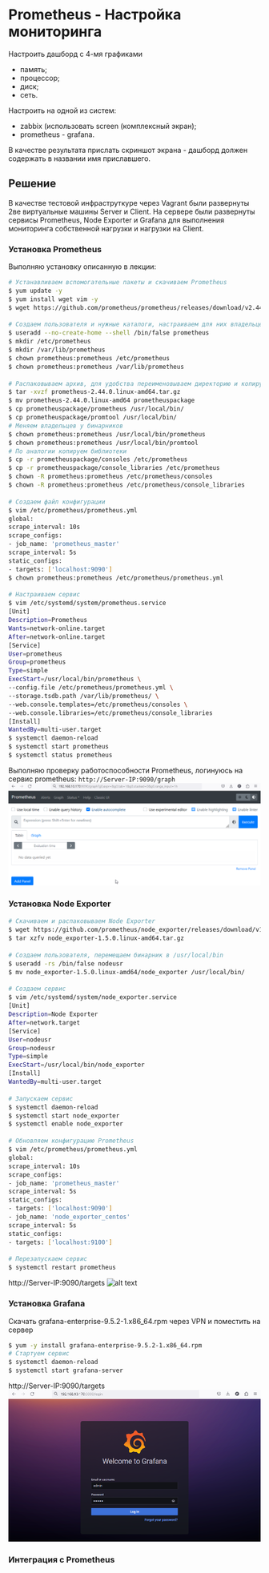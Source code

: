 # Prometheus - Настройка мониторинга

Настроить дашборд с 4-мя графиками
- память;
- процессор;
- диск;
- сеть.

Настроить на одной из систем:
- zabbix (использовать screen (комплексный экран);
- prometheus - grafana.

В качестве результата прислать скриншот экрана - дашборд должен содержать в названии имя приславшего. 

## Решение

В качестве тестовой инфраструткуре через Vagrant были развернуты 2ве виртуальные машины Server и Client. На сервере были развернуты сервисы Prometheus, Node Exporter и Grafana для выполнения мониторинга собственной нагрузки и нагрузки на Client.

### Установка Prometheus 
Выполняю установку описанную в лекции:

```sh
# Устанавливаем вспомогательные пакеты и скачиваем Prometheus
$ yum update -y
$ yum install wget vim -y
$ wget https://github.com/prometheus/prometheus/releases/download/v2.44.0/prometheus-2.44.0.linux-amd64.tar.gz

# Создаем пользователя и нужные каталоги, настраиваем для них владельцев
$ useradd --no-create-home --shell /bin/false prometheus
$ mkdir /etc/prometheus
$ mkdir /var/lib/prometheus
$ chown prometheus:prometheus /etc/prometheus
$ chown prometheus:prometheus /var/lib/prometheus

# Распаковываем архив, для удобства переименовываем директорию и копируем бинарники в /usr/local/bin
$ tar -xvzf prometheus-2.44.0.linux-amd64.tar.gz
$ mv prometheus-2.44.0.linux-amd64 prometheuspackage
$ cp prometheuspackage/prometheus /usr/local/bin/
$ cp prometheuspackage/promtool /usr/local/bin/
# Меняем владельцев у бинарников
$ chown prometheus:prometheus /usr/local/bin/prometheus
$ chown prometheus:prometheus /usr/local/bin/promtool
# По аналогии копируем библиотеки
$ cp -r prometheuspackage/consoles /etc/prometheus
$ cp -r prometheuspackage/console_libraries /etc/prometheus
$ chown -R prometheus:prometheus /etc/prometheus/consoles
$ chown -R prometheus:prometheus /etc/prometheus/console_libraries

# Создаем файл конфигурации
$ vim /etc/prometheus/prometheus.yml
global:
scrape_interval: 10s
scrape_configs:
- job_name: 'prometheus_master'
scrape_interval: 5s
static_configs:
- targets: ['localhost:9090']
$ chown prometheus:prometheus /etc/prometheus/prometheus.yml

# Настраиваем сервис
$ vim /etc/systemd/system/prometheus.service
[Unit]
Description=Prometheus
Wants=network-online.target
After=network-online.target
[Service]
User=prometheus
Group=prometheus
Type=simple
ExecStart=/usr/local/bin/prometheus \
--config.file /etc/prometheus/prometheus.yml \
--storage.tsdb.path /var/lib/prometheus/ \
--web.console.templates=/etc/prometheus/consoles \
--web.console.libraries=/etc/prometheus/console_libraries
[Install]
WantedBy=multi-user.target
$ systemctl daemon-reload
$ systemctl start prometheus
$ systemctl status prometheus
```

Выполняю проверку работоспособности Prometheus, логинуюсь на сервис prometheus: `http://Server-IP:9090/graph`
![alt text](/Lab15/01.png?raw=true "Screenshot1")

### Установка Node Exporter
```sh
# Скачиваем и распаковываем Node Exporter
$ wget https://github.com/prometheus/node_exporter/releases/download/v1.5.0/node_exporter-1.5.0.linux-amd64.tar.gz
$ tar xzfv node_exporter-1.5.0.linux-amd64.tar.gz

# Создаем пользователя, перемещаем бинарник в /usr/local/bin
$ useradd -rs /bin/false nodeusr
$ mv node_exporter-1.5.0.linux-amd64/node_exporter /usr/local/bin/

# Создаем сервис
$ vim /etc/systemd/system/node_exporter.service
[Unit]
Description=Node Exporter
After=network.target
[Service]
User=nodeusr
Group=nodeusr
Type=simple
ExecStart=/usr/local/bin/node_exporter
[Install]
WantedBy=multi-user.target

# Запускаем сервис
$ systemctl daemon-reload
$ systemctl start node_exporter
$ systemctl enable node_exporter

# Обновляем конфигурацию Prometheus
$ vim /etc/prometheus/prometheus.yml
global:
scrape_interval: 10s
scrape_configs:
- job_name: 'prometheus_master'
scrape_interval: 5s
static_configs:
- targets: ['localhost:9090']
- job_name: 'node_exporter_centos'
scrape_interval: 5s
static_configs:
- targets: ['localhost:9100']

# Перезапускаем сервис
$ systemctl restart prometheus
```
http://Server-IP:9090/targets
![alt text](/Lab15/02.png?raw=true "Screenshot2")

### Установка Grafana

Скачать grafana-enterprise-9.5.2-1.x86_64.rpm через VPN и поместить на сервер

```sh
$ yum -y install grafana-enterprise-9.5.2-1.x86_64.rpm
# Стартуем сервис
$ systemctl daemon-reload
$ systemctl start grafana-server
```

http://Server-IP:9090/targets
![alt text](/Lab15/03.png?raw=true "Screenshot3")

### Интеграция с Prometheus



